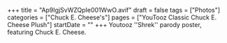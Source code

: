 +++
title = "Ap9IgjSvWZQpIe001WwO.avif"
draft = false
tags = ["Photos"]
categories = ["Chuck E. Cheese's"]
pages = ["YouTooz Classic Chuck E. Cheese Plush"]
startDate = ""
+++
Youtooz ''Shrek'' parody poster, featuring Chuck E. Cheese.
